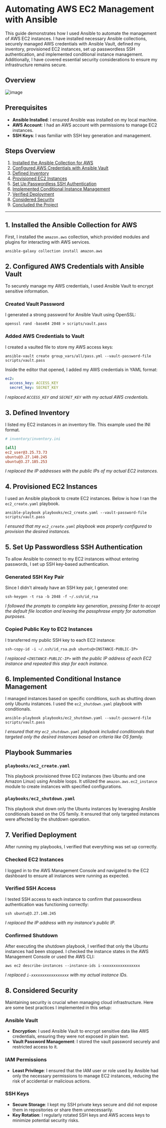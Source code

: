 # Automating AWS EC2 Management with Ansible

This guide demonstrates how I used Ansible to automate the management of AWS EC2 instances. I have installed necessary Ansible collections, securely managed AWS credentials with Ansible Vault, defined my inventory, provisioned EC2 instances, set up passwordless SSH authentication, and implemented conditional instance management. Additionally, I have covered essential security considerations to ensure my infrastructure remains secure.

## Overview
![image](https://github.com/user-attachments/assets/a4729cb9-1200-45bf-a136-0ac1ffff8063)


## Prerequisites

- **Ansible Installed**: I ensured Ansible was installed on my local machine.
- **AWS Account**: I had an AWS account with permissions to manage EC2 instances.
- **SSH Keys**: I was familiar with SSH key generation and management.

## Steps Overview

1. [Installed the Ansible Collection for AWS](#1-installed-the-ansible-collection-for-aws)
2. [Configured AWS Credentials with Ansible Vault](#2-configured-aws-credentials-with-ansible-vault)
3. [Defined Inventory](#3-defined-inventory)
4. [Provisioned EC2 Instances](#4-provisioned-ec2-instances)
5. [Set Up Passwordless SSH Authentication](#5-set-up-passwordless-ssh-authentication)
6. [Implemented Conditional Instance Management](#6-implemented-conditional-instance-management)
7. [Verified Deployment](#7-verified-deployment)
8. [Considered Security](#8-considered-security)
9. [Concluded the Project](#9-concluded-the-project)

---

## 1. Installed the Ansible Collection for AWS

First, I installed the `amazon.aws` collection, which provided modules and plugins for interacting with AWS services.

```shell
ansible-galaxy collection install amazon.aws
```

## 2. Configured AWS Credentials with Ansible Vault

To securely manage my AWS credentials, I used Ansible Vault to encrypt sensitive information.

### Created Vault Password

I generated a strong password for Ansible Vault using OpenSSL:

```shell
openssl rand -base64 2048 > scripts/vault.pass
```

### Added AWS Credentials to Vault

I created a vaulted file to store my AWS access keys:

```shell
ansible-vault create group_vars/all/pass.yml --vault-password-file scripts/vault.pass
```

Inside the editor that opened, I added my AWS credentials in YAML format:

```yaml
ec2:
  access_key: ACCESS_KEY
  secret_key: SECRET_KEY
```

*I replaced `ACCESS_KEY` and `SECRET_KEY` with my actual AWS credentials.*

## 3. Defined Inventory

I listed my EC2 instances in an inventory file. This example used the INI format.

```ini
# inventory/inventory.ini

[all]
ec2_user@3.25.73.73
ubuntu@3.27.140.245
ubuntu@3.27.185.253
```

*I replaced the IP addresses with the public IPs of my actual EC2 instances.*

## 4. Provisioned EC2 Instances

I used an Ansible playbook to create EC2 instances. Below is how I ran the `ec2_create.yaml` playbook.

```shell
ansible-playbook playbooks/ec2_create.yaml --vault-password-file scripts/vault.pass
```

*I ensured that my `ec2_create.yaml` playbook was properly configured to provision the desired instances.*

## 5. Set Up Passwordless SSH Authentication

To allow Ansible to connect to my EC2 instances without entering passwords, I set up SSH key-based authentication.

### Generated SSH Key Pair

Since I didn't already have an SSH key pair, I generated one:

```shell
ssh-keygen -t rsa -b 2048 -f ~/.ssh/id_rsa
```

*I followed the prompts to complete key generation, pressing Enter to accept the default file location and leaving the passphrase empty for automation purposes.*

### Copied Public Key to EC2 Instances

I transferred my public SSH key to each EC2 instance:

```shell
ssh-copy-id -i ~/.ssh/id_rsa.pub ubuntu@<INSTANCE-PUBLIC-IP>
```

*I replaced `<INSTANCE-PUBLIC-IP>` with the public IP address of each EC2 instance and repeated this step for each instance.*

## 6. Implemented Conditional Instance Management

I managed instances based on specific conditions, such as shutting down only Ubuntu instances. I used the `ec2_shutdown.yaml` playbook with conditionals.

```shell
ansible-playbook playbooks/ec2_shutdown.yaml --vault-password-file scripts/vault.pass
```

*I ensured that my `ec2_shutdown.yaml` playbook included conditionals that targeted only the desired instances based on criteria like OS family.*

## Playbook Summaries

### `playbooks/ec2_create.yaml`

This playbook provisioned three EC2 instances (two Ubuntu and one Amazon Linux) using Ansible loops. It utilized the `amazon.aws.ec2_instance` module to create instances with specified configurations.

### `playbooks/ec2_shutdown.yaml`

This playbook shut down only the Ubuntu instances by leveraging Ansible conditionals based on the OS family. It ensured that only targeted instances were affected by the shutdown operation.

## 7. Verified Deployment

After running my playbooks, I verified that everything was set up correctly.

### Checked EC2 Instances

I logged in to the AWS Management Console and navigated to the EC2 dashboard to ensure all instances were running as expected.

### Verified SSH Access

I tested SSH access to each instance to confirm that passwordless authentication was functioning correctly:

```shell
ssh ubuntu@3.27.140.245
```

*I replaced the IP address with my instance's public IP.*

### Confirmed Shutdown

After executing the shutdown playbook, I verified that only the Ubuntu instances had been stopped. I checked the instance states in the AWS Management Console or used the AWS CLI:

```shell
aws ec2 describe-instances --instance-ids i-xxxxxxxxxxxxxxxxx
```

*I replaced `i-xxxxxxxxxxxxxxxxx` with my actual instance IDs.*

## 8. Considered Security

Maintaining security is crucial when managing cloud infrastructure. Here are some best practices I implemented in this setup:

### Ansible Vault

- **Encryption**: I used Ansible Vault to encrypt sensitive data like AWS credentials, ensuring they were not exposed in plain text.
- **Vault Password Management**: I stored the vault password securely and restricted access to it.

### IAM Permissions

- **Least Privilege**: I ensured that the IAM user or role used by Ansible had only the necessary permissions to manage EC2 instances, reducing the risk of accidental or malicious actions.

### SSH Keys

- **Secure Storage**: I kept my SSH private keys secure and did not expose them in repositories or share them unnecessarily.
- **Key Rotation**: I regularly rotated SSH keys and AWS access keys to minimize potential security risks.

